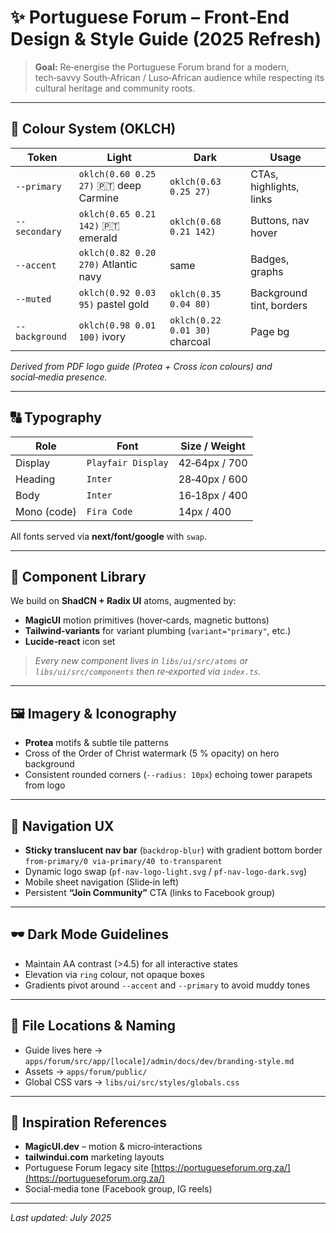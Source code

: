 # ✨ Portuguese Forum – Front‑End Design & Style Guide (2025 Refresh)

> **Goal:** Re‑energise the Portuguese Forum brand for a modern, tech‑savvy South‑African / Luso‑African audience while respecting its cultural heritage and community roots.

---

## 🎨 Colour System (OKLCH)

| Token          | Light                                   | Dark                           | Usage                    |
| -------------- | --------------------------------------- | ------------------------------ | ------------------------ |
| `--primary`    | `oklch(0.60 0.25 27)` 🇵🇹 deep Carmine | `oklch(0.63 0.25 27)`          | CTAs, highlights, links  |
| `--secondary`  | `oklch(0.65 0.21 142)` 🇵🇹 emerald     | `oklch(0.68 0.21 142)`         | Buttons, nav hover       |
| `--accent`     | `oklch(0.82 0.20 270)` Atlantic navy    | same                           | Badges, graphs           |
| `--muted`      | `oklch(0.92 0.03 95)` pastel gold       | `oklch(0.35 0.04 80)`          | Background tint, borders |
| `--background` | `oklch(0.98 0.01 100)` ivory            | `oklch(0.22 0.01 30)` charcoal | Page bg                  |

*Derived from PDF logo guide (Protea + Cross icon colours) and social‑media presence.*

---

## 🔠 Typography

| Role        | Font               | Size / Weight |
| ----------- | ------------------ | ------------- |
| Display     | `Playfair Display` | 42‑64px / 700 |
| Heading     | `Inter`            | 28‑40px / 600 |
| Body        | `Inter`            | 16‑18px / 400 |
| Mono (code) | `Fira Code`        | 14px / 400    |

All fonts served via **next/font/google** with `swap`.

---

## 🧩 Component Library

We build on **ShadCN + Radix UI** atoms, augmented by:

* **MagicUI** motion primitives (hover‑cards, magnetic buttons)
* **Tailwind‑variants** for variant plumbing (`variant="primary"`, etc.)
* **Lucide‑react** icon set

> *Every new component lives in `libs/ui/src/atoms` or `libs/ui/src/components` then re‑exported via `index.ts`.*

---

## 🖼️ Imagery & Iconography

* **Protea** motifs & subtle tile patterns
* Cross of the Order of Christ watermark (5 % opacity) on hero background
* Consistent rounded corners (`--radius: 10px`) echoing tower parapets from logo

---

## 🧭 Navigation UX

* **Sticky translucent nav bar** (`backdrop-blur`) with gradient bottom border `from-primary/0 via-primary/40 to-transparent`
* Dynamic logo swap (`pf-nav-logo-light.svg` / `pf-nav-logo-dark.svg`)
* Mobile sheet navigation (Slide‑in left)
* Persistent **“Join Community”** CTA (links to Facebook group)

---

## 🕶️ Dark Mode Guidelines

* Maintain AA contrast (>4.5) for all interactive states
* Elevation via `ring` colour, not opaque boxes
* Gradients pivot around `--accent` and `--primary` to avoid muddy tones

---

## 📂 File Locations & Naming

* Guide lives here → `apps/forum/src/app/[locale]/admin/docs/dev/branding-style.md`
* Assets → `apps/forum/public/`
* Global CSS vars → `libs/ui/src/styles/globals.css`

---

## 👀 Inspiration References

* **MagicUI.dev** – motion & micro‑interactions
* **tailwindui.com** marketing layouts
* Portuguese Forum legacy site [https://portugueseforum.org.za/](https://portugueseforum.org.za/)
* Social‑media tone (Facebook group, IG reels)

---

*Last updated: July 2025*
